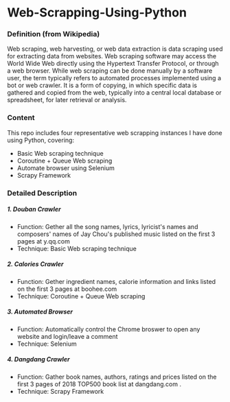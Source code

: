 # Web-Scrapping-Using-Python
### Definition (from Wikipedia)
Web scraping, web harvesting, or web data extraction is data scraping used for extracting data from websites. Web scraping software may access the World Wide Web directly using the Hypertext Transfer Protocol, or through a web browser. While web scraping can be done manually by a software user, the term typically refers to automated processes implemented using a bot or web crawler. It is a form of copying, in which specific data is gathered and copied from the web, typically into a central local database or spreadsheet, for later retrieval or analysis.

### Content
This repo includes four representative web scrapping instances I have done using Python, covering:
- Basic Web scraping technique
- Coroutine + Queue Web scraping
- Automate browser using Selenium
- Scrapy Framework

### Detailed Description
##### 1. Douban Crawler
- Function: Gether all the song names, lyrics, lyricist's names and composers' names of Jay Chou's published music listed on the first 3 pages at y.qq.com
- Technique: Basic Web scraping technique

##### 2. Calories Crawler
- Function: Gether ingredient names, calorie information and links listed on the first 3 pages at boohee.com
- Technique: Coroutine + Queue Web scraping

##### 3. Automated Browser
- Function: Automatically control the Chrome broswer to open any website and login/leave a comment
- Technique: Selenium

##### 4. Dangdang Crawler
- Function: Gather book names, authors, ratings and prices listed on the first 3 pages of 2018 TOP500 book list at dangdang.com .
- Technique: Scrapy Framework




